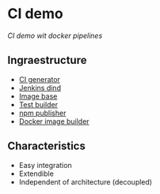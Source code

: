 # CI demo

_CI demo wit docker pipelines_

## Ingraestructure

* [CI generator](https://github.com/madoos/generator-node-module)
* [Jenkins dind](https://github.com/madoos/jenkins-node)
* [Image base](https://github.com/madoos/node-dind)
* [Test builder](https://github.com/madoos/node-test-builder)
* [npm publisher](https://github.com/madoos/node-npm-publisher)
* [Docker image builder](https://github.com/madoos/docker-image-builder)

## Characteristics

* Easy integration
* Extendible
* Independent of architecture (decoupled)
